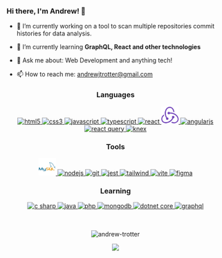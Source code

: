 ### Hi there, I'm Andrew! 👋



- 🔭 I’m currently working on a tool to scan multiple repositories commit histories for data analysis.

- 🌱 I’m currently learning **GraphQL, React and other technologies**

- 💬 Ask me about: Web Development and anything tech!

- 📫 How to reach me: andrewjtrotter@gmail.com

<div align="center">
  <h3>Languages</h3>
    <a href="https://www.w3.org/html/" target="_blank" rel="noreferrer">
      <img src="https://cdn.jsdelivr.net/gh/devicons/devicon/icons/html5/html5-original.svg" alt="html5" width="40" height="40"/>
    </a>
    <a href="https://www.w3schools.com/css/" target="_blank" rel="noreferrer">
      <img src="https://cdn.jsdelivr.net/gh/devicons/devicon/icons/css3/css3-original.svg" alt="css3" width="40" height="40"/>
    </a>
    <a href="https://developer.mozilla.org/en-US/docs/Web/JavaScript" target="_blank" rel="noreferrer">
      <img src="https://cdn.jsdelivr.net/gh/devicons/devicon/icons/javascript/javascript-plain.svg" alt="javascript" width="40" height="40"/>
    </a>
    <a href="https://www.typescriptlang.org/" target="_blank" rel="noreferrer">
      <img src="https://cdn.jsdelivr.net/gh/devicons/devicon/icons/typescript/typescript-plain.svg" alt="typescript" width="40" height="40"/>
    </a>
   <a href="https://reactjs.org/" target="_blank" rel="noreferrer">
      <img src="https://cdn.jsdelivr.net/gh/devicons/devicon/icons/react/react-original-wordmark.svg" alt="react" width="40" height="40"/>
    </a>
    <a href="https://redux.js.org" target="_blank" rel="noreferrer">
      <img src="https://raw.githubusercontent.com/devicons/devicon/master/icons/redux/redux-original.svg" alt="redux" width="40" height="40"/>
    </a>
    <a href="https://angular.io/" target="_blank" rel="noreferrer">
    <img src="https://cdn.jsdelivr.net/gh/devicons/devicon/icons/angularjs/angularjs-original.svg" alt="angularjs" width="40" height="40">
    </a>
    <a href="https://tanstack.com/query/v3/" target="_blank" rel="noreferrer">
      <img src="https://seeklogo.com/images/R/react-query-logo-1340EA4CE9-seeklogo.com.png" alt="react query" width="40" height="40"/>
    </a>
    <a href="https://knexjs.org" target="_blank" rel="noreferrer">
      <img src="https://seeklogo.com/images/K/knexjs-logo-30104DC5C6-seeklogo.com.png" alt="knex" width="40" height="40"/>
    </a>
    <h3>Tools</h3>
    <a href="https://www.mysql.com/" target="_blank" rel="noreferrer">
      <img src="https://raw.githubusercontent.com/devicons/devicon/master/icons/mysql/mysql-original-wordmark.svg" alt="mysql" width="40" height="40"/>
    </a>
    <a href="https://nodejs.org" target="_blank" rel="noreferrer">
      <img src="https://cdn.jsdelivr.net/gh/devicons/devicon/icons/nodejs/nodejs-plain-wordmark.svg" alt="nodejs" width="40" height="40"/>
    </a>
    <a href="https://git-scm.com/" target="_blank" rel="noreferrer">
      <img src="https://cdn.jsdelivr.net/gh/devicons/devicon/icons/git/git-original.svg" alt="git" width="40" height="40"/>
    </a>
    <a href="https://jestjs.io" target="_blank" rel="noreferrer">
      <img src="https://cdn.jsdelivr.net/gh/devicons/devicon/icons/jest/jest-plain.svg" alt="jest" width="40" height="40"/>
    </a>
    <a href="https://tailwindcss.com/" target="_blank" rel="noreferrer">
      <img src="https://cdn.jsdelivr.net/gh/devicons/devicon/icons/tailwindcss/tailwindcss-plain.svg" alt="tailwind" width="40" height="40"/>
    </a>
    <a href="https://vitejs.dev/" target="_blank" rel="noreferrer">
      <img src="https://seeklogo.com/images/V/vite-logo-BFD4283991-seeklogo.com.png" alt="vite" width="40" height="40"/>
    </a>
    <a href="https://www.figma.com/" target="_blank" rel="noreferrer">
      <img src="https://cdn.jsdelivr.net/gh/devicons/devicon/icons/figma/figma-original.svg" alt="figma" width="40" height="40"/>
    </a>
    <h3>Learning</h3>
    <a href="https://learn.microsoft.com/en-us/dotnet/csharp/" target="_blank" rel="noreferrer">
      <img src="https://cdn.jsdelivr.net/gh/devicons/devicon/icons/csharp/csharp-original.svg" alt="c sharp" width="40" height="40">
    </a>
    <a href="" target="_blank" rel="noreferrer">
      <img src="https://cdn.jsdelivr.net/gh/devicons/devicon/icons/java/java-original-wordmark.svg" alt="java" width="40" height="40">
      </a>
    <a href="https://www.php.net/" target="_blank" rel="noreferrer">
      <img src="https://cdn.jsdelivr.net/gh/devicons/devicon/icons/php/php-plain.svg" alt="php" width="40" height="40">
    </a>
    <a href="https://www.mongodb.com/" target="_blank" rel="noreferrer">
      <img src="https://cdn.jsdelivr.net/gh/devicons/devicon/icons/mongodb/mongodb-plain-wordmark.svg" alt="mongodb" width="40" height="40">
    </a>
      <a href="https://dotnet.microsoft.com/en-us/" target="_blank" rel="noreferrer">
      <img src="https://cdn.jsdelivr.net/gh/devicons/devicon/icons/dotnetcore/dotnetcore-original.svg" alt="dotnet core" width="40" height="40">
    </a>
    <a href="https://graphql.org/" target="_blank" rel="noreferrer">
      <img src="https://cdn.jsdelivr.net/gh/devicons/devicon/icons/graphql/graphql-plain-wordmark.svg" alt="graphql" width="40" height="40">
    </a>
</div>


<p align="center">
  <br /><br />
  <img src="https://github-readme-stats.vercel.app/api/top-langs?username=andrew-trotter&show_icons=true&locale=en&size_weight=0.5&count_weight=0.5&layout=donut&bg_color=101827&title_color=FFFFFF&text_color=de00ff" alt="andrew-trotter" style="" />
</p><p align="center">
<img src="https://github-readme-stats.vercel.app/api?username=andrew-trotter&show_icons=true&rank_icon=github&bg_color=101827&title_color=FFFFFF&text_color=de00ff&icon_color=CCCCCC" style="height: 200px width: 600px;"/>
</p>



[//]: # (<p align="center">)
[//]: # (<img src="https://github-readme-stats.vercel.app/api/wakatime?username=andrewtrotter" />)
[//]: # (</p>)
